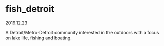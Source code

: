 # fish_detroit
2019.12.23

A Detroit/Metro-Detroit community interested in the outdoors with a focus on lake life, fishing and boating.
